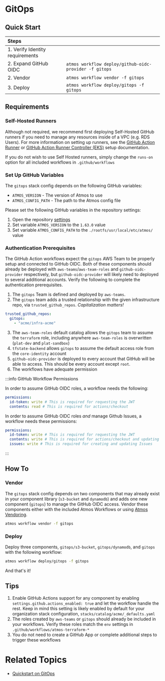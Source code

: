 # GitOps

## Quick Start

| Steps                           |                                                        |
| :------------------------------ | :----------------------------------------------------- |
| 1. Verify Identity requirements |                                                        |
| 2. Expand GitHub OIDC           | `atmos workflow deploy/github-oidc-provider -f gitops` |
| 2. Vendor                       | `atmos workflow vendor -f gitops`                      |
| 3. Deploy                       | `atmos workflow deploy/gitops -f gitops`               |

## Requirements

### Self-Hosted Runners

Although not required, we recommend first deploying Self-Hosted GitHub runners if you need to manage any resources
inside of a VPC (e.g. RDS Users). For more information on setting up runners, see the
[GitHub Action Runner](https://docs.cloudposse.com/reference-architecture/setup/github-runners/) or
[GitHub Action Runner Controller (EKS)](https://docs.cloudposse.com/reference-architecture/setup/github-arc/) setup
documentation.

If you do not wish to use Self Hosted runners, simply change the `runs-on` option for all included workflows in
`.github/workflows`

### Set Up GitHub Variables

The `gitops` stack config depends on the following GitHub variables:
* `ATMOS_VERSION` - The version of Atmos to use
* `ATMOS_CONFIG_PATH` - The path to the Atmos config file

Please set the following GitHub variables in the repository settings:
   
1. Open the repository [settings](https://github.com/acme/infra-acme/settings/variables/actions) 
2. Set variable `ATMOS_VERSION` to the `1.63.0` value
3. Set variable `ATMOS_CONFIG_PATH` to the `./rootfs/usr/local/etc/atmos/` value 

### Authentication Prerequisites

The GitHub Action workflows expect the `gitops` AWS Team to be properly setup and connected to GitHub OIDC. Both of
these components should already be deployed with `aws-teams`/`aws-team-roles` and `github-oidc-provider` respectively,
but `github-oidc-provider` will likely need to deployed to several additional accounts. Verify the following to complete
the authentication prerequisites.

1. The `gitops` Team is defined and deployed by `aws-teams`.
2. The `gitops` team adds a trusted relationship with the given infrastructure repo, via `trusted_github_repos`.
   _Capitalization matters!_

```yaml
trusted_github_repos:
  gitops:
    - "acme/infra-acme"
```

3. The `aws-team-roles` default catalog allows the `gitops` team to assume the `terraform` role, including anywhere
   `aws-team-roles` is overwritten (`plat-dev` and `plat-sandbox`)
4. `tfstate-backend` allows `gitops` to assume the default access role from the `core-identity` account
5. `github-oidc-provider` is deployed to every account that GitHub will be able to access. This should be every account
   except `root`.
6. The workflows have adequate permission

:::info GitHub Workflow Permissions

In order to assume GitHub OIDC roles, a workflow needs the following:

```yaml
permissions:
  id-token: write # This is required for requesting the JWT
  contents: read # This is required for actions/checkout
```

In order to assume GitHub OIDC roles _and_ manage Github Issues, a workflow needs these permissions:

```yaml
permissions:
  id-token: write # This is required for requesting the JWT
  contents: write # This is required for actions/checkout and updating Issues
  issues: write # This is required for creating and updating Issues
```

:::

## How To

### Vendor

The `gitops` stack config depends on two components that may already exist in your component library (`s3-bucket` and
`dynamodb`) and adds one new component (`gitops`) to manage the GitHub OIDC access. Vendor these components either with
the included Atmos Workflows or using [Atmos Vendoring](https://atmos.tools/core-concepts/components/vendoring).

```bash
atmos workflow vendor -f gitops
```

### Deploy

Deploy three components, `gitops/s3-bucket`, `gitops/dynamodb`, and `gitops` with the following workflow:

```bash
atmos workflow deploy/gitops -f gitops
```

And that's it!

## Tips

1. Enable GitHub Actions support for any component by enabling `settings.github.actions_enabled: true` and let the
   workflow handle the rest. Keep in mind this setting is likely enabled by default for your organization stack
   configuration, `stacks/catalog/acme/_defaults.yaml`
1. The roles created by `aws-teams` or `gitops` should already be included in your workflows. Verify these roles match
   the `env` settings in `.github/workflows/atmos-terraform-*`
1. You do not need to create a GitHub App or complete additional steps to trigger these workflows

# Related Topics

- [Quickstart on GitOps](https://docs.cloudposse.com/reference-architecture/fundamentals/gitops/)
